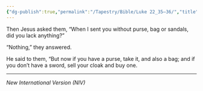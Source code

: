 ```yaml
---
{"dg-publish":true,"permalink":"/Tapestry/Bible/Luke 22_35–36/","title":"Luke 22:35–36","hide":true,"tags":["bible"],"dgHomeLink":true,"dgShowLocalGraph":true,"dgEnableSearch":true}
---
```


Then Jesus asked them, “When I sent you without purse, bag or sandals, did you lack anything?”

“Nothing,” they answered.

 He said to them, “But now if you have a purse, take it, and also a bag; and if you don’t have a sword, sell your cloak and buy one.

---
*New International Version (NIV)*